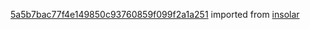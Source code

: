 [5a5b7bac77f4e149850c93760859f099f2a1a251](https://github.com/insolar/insolar/commit/5a5b7bac77f4e149850c93760859f099f2a1a251) imported from [insolar](https://github.com/insolar/insolar)

